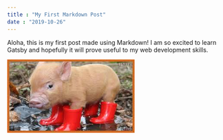 ```yaml
---
title : "My First Markdown Post"
date : "2019-10-26"
---
```


Aloha, this is my first post made using Markdown! I am so excited to learn Gatsby and hopefully it will prove useful to my web development skills.

![Piglet](piglet1.jpg)